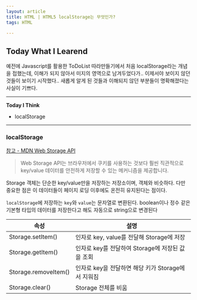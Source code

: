 ```yaml
---
layout: article
title: HTML | HTML5 localStorage는 무엇인가?
tags: HTML

---
```


## **Today What I Learend**  

예전에 Javascript를 활용한 ToDoList 따라만들기에서 처음 localStorage라는 개념을 접했는데, 이해가 되지 않아서 미지의 영역으로 남겨두었다가.. 이제서야 보이지 않던 것들이 보이기 시작했다.. 
새롭게 알게 된 것들과 이해되지 않던 부분들이 명확해졌다는 사실이 기쁘다.

---
**Today I Think**
- localStorage


---


### localStorage

[참고 - MDN Web Storage API](https://developer.mozilla.org/ko/docs/Web/API/Web_Storage_API/Using_the_Web_Storage_API)

> Web Storage API는 브라우저에서 쿠키를 사용하는 것보다 훨씬 직관적으로 key/value 데이터를 안전하게 저장할 수 있는 메커니즘을 제공합니다.


Storage 객체는 단순한 key/value만을 저장하는 저장소이며, 객체와 비슷하다. 다만 중요한 점은 이 데이터들이 페이지 로딩 이후에도 온전히 유지된다는 점이다.


`localStorage`에 저장하는 `key`와 `value`는 문자열로 변환된다. boolean이나 정수 같은 기본형 타입의 데이터를 저장한다고 해도 자동으로 string으로 변경된다



| 속성 | 설명 |
|---|---|
| Storage.setItem() | 인자로 key, value를 전달해 Storage에 저장 |
| Storage.getItem() | 인자로 key를 전달하여 Storage에 저장된 값을 조회 |
| Storage.removeItem() | 인자로 key을 전달하면 해당 키가 Storage에서 지워짐 |
| Storage.clear() | Storage 전체를 비움 |









